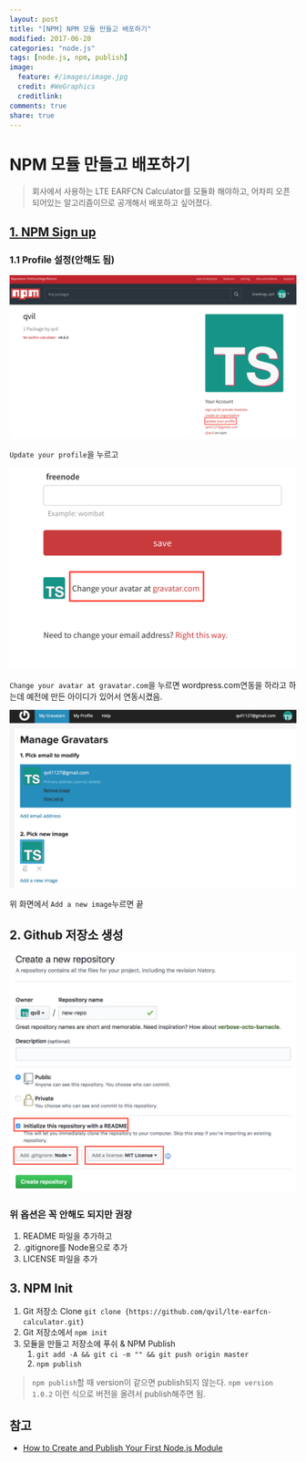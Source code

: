 ```yaml
---
layout: post
title: "[NPM] NPM 모듈 만들고 배포하기"
modified: 2017-06-20
categories: "node.js"
tags: [node.js, npm, publish]
image:
  feature: #/images/image.jpg
  credit: #WeGraphics
  creditlink: 
comments: true
share: true
---
```


# NPM 모듈 만들고 배포하기

>회사에서 사용하는 LTE EARFCN Calculator를 모듈화 해야하고, 어차피 오픈되어있는 알고리즘이므로 공개해서 배포하고 싶어졌다.

## [1. NPM Sign up](https://www.npmjs.com/signup)

### 1.1 Profile 설정(안해도 됨)
![npm-profile-update1](/images/npm-profile-update1.png)

`Update your profile`을 누르고

![npm-profile-update2](/images/npm-profile-update2.png)

`Change your avatar at gravatar.com`을 누르면 wordpress.com연동을 하라고 하는데 예전에 만든 아이디가 있어서 연동시켰음.
  
![npm-profile-update3](/images/npm-profile-update3.png)

위 화면에서 `Add a new image`누르면 끝

## 2. Github 저장소 생성
![npm-create-repo](/images/npm-create-repo.png)

### 위 옵션은 꼭 안해도 되지만 권장
1. README 파일을 추가하고
1. .gitignore를 Node용으로 추가
1. LICENSE 파일을 추가

## 3. NPM Init

1. Git 저장소 Clone `git clone {https://github.com/qvil/lte-earfcn-calculator.git}`
1. Git 저장소에서 `npm init`
1. 모듈을 만들고 저장소에 푸쉬 & NPM Publish
    1. `git add -A && git ci -m "" && git push origin master`
    1. `npm publish`

>`npm publish`할 때 version이 같으면 publish되지 않는다. `npm version 1.0.2` 이런 식으로 버전을 올려서 publish해주면 됨.

## 참고
- [How to Create and Publish Your First Node.js Module](https://medium.com/@jdaudier/how-to-create-and-publish-your-first-node-js-module-444e7585b738)